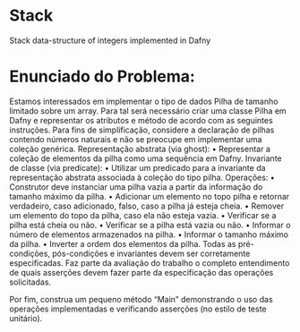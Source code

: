 # Stack
Stack data-structure of integers implemented in Dafny

# Enunciado do Problema:

Estamos interessados em implementar o tipo de dados Pilha de tamanho limitado sobre um array.
Para tal será necessário criar uma classe Pilha em Dafny e representar os atributos e método de
acordo com as seguintes instruções. Para fins de simplificação, considere a declaração de pilhas
contendo números naturais e não se preocupe em implementar uma coleção genérica.
Representação abstrata (via ghost):
• Representar a coleção de elementos da pilha como uma sequência em Dafny.
Invariante de classe (via predicate):
• Utilizar um predicado para a invariante da representação abstrata associada à coleção
do tipo pilha.
Operações:
• Construtor deve instanciar uma pilha vazia a partir da informação do tamanho máximo
da pilha.
• Adicionar um elemento no topo pilha e retornar verdadeiro, caso adicionado, falso, caso
a pilha já esteja cheia.
• Remover um elemento do topo da pilha, caso ela não esteja vazia.
• Verificar se a pilha está cheia ou não.
• Verificar se a pilha está vazia ou não.
• Informar o número de elementos armazenados na pilha.
• Informar o tamanho máximo da pilha.
• Inverter a ordem dos elementos da pilha.
Todas as pré-condições, pós-condições e invariantes devem ser corretamente especificadas.
Faz parte da avaliação do trabalho o completo entendimento de quais asserções devem fazer
parte da especificação das operações solicitadas.

Por fim, construa um pequeno método “Main” demonstrando o uso das operações
implementadas e verificando asserções (no estilo de teste unitário).